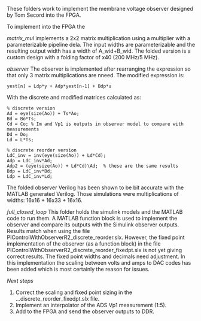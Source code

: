 These folders work to implement the membrane voltage observer designed by Tom Secord into the FPGA. 

To implement into the FPGA the 


*matrix_mul* implements a 2x2 matrix multiplication using a multiplier with a parameterizable pipeline dela. The input widths are parameterizable and the resulting output width has a width of A_wid+B_wid. The folded version is a custom design with a folding factor of x40 (200 MHz/5 MHz). 

*observer* The observer is implemented after rearranging the expression so that only 3 matrix multiplications are nneed. The modified expression is:

```
yest[n] = Ldp*y + Adp*yest[n-1] + Bdp*u 
```
With the discrete and modified matrices calculated as:

```
% discrete version
Ad = eye(size(Ao)) + Ts*Ao;
Bd = Bo*Ts;
Cd = Co; % Im and Vp1 is outputs in observer model to compare with measurements
Dd = Do;
Ld = L*Ts;

% discrete reorder version
LdC_inv = inv(eye(size(Ao)) + Ld*Cd);
Adp = LdC_inv*Ad;
Adp2 = (eye(size(Ao)) + Ld*Cd)\Ad;  % these are the same results
Bdp = LdC_inv*Bd;
Ldp = LdC_inv*Ld;
```
The folded observer Verilog has been shown to be bit accurate with the MATLAB generated Verilog. Those simulations were multiplications of widths: 16x16 + 16x33 + 16x16.

*full_closed_loop* This folder holds the simulink models and the MATLAB code to run them. A MATLAB function block is used to implement the observer and compare its outputs with the Simulink observer outputs. Results match when using the file PIControlWithObserverR2_discrete_reorder.slx. However, the fixed point implementation of the observer (as a function block) in the file PIControlWithObserverR2_discrete_reorder_fixedpt.slx is not yet giving correct results. The fixed point widths and decimals need adjustment. In this implementation the scaling between volts and amps to DAC codes has been added which is most certainly the reason for issues. 

*Next steps* 
1. Correct the scaling and fixed point sizing in the ...discrete_reorder_fixedpt.slx file. 
2. Implement an interpolator of the ADS Vp1 measurement (1:5). 
3. Add to the FPGA and send the observer outputs to DDR.  


